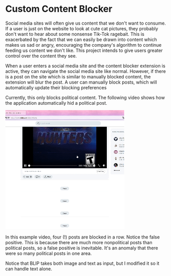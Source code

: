 # Custom Content Blocker

Social media sites will often give us content that we don't want to consume. If a user is just on the website to look at cute cat pictures, they probably don't want to hear about some nonsense Tik-Tok ragebait. This is exacerbated by the fact that we can easily be drawn into content which makes us sad or angry, encouraging the company's algorithm to continue feeding us content we don't like. This project intends to give users greater control over the content they see. 

When a user enters a social media site and the content blocker extension is active, they can navigate the social media site like normal. However, if there is a post on the site which is similar to manually blocked content, the extension will blur the post. A user can manually block posts, which will automatically update their blocking preferences

Currently, this only blocks political content. The following video shows how the application automatically hid a political post. 

![Alt Text](example.gif)

In this example video, four (!) posts are blocked in a row. Notice the false positive. This is because there are much more nonpolitical posts than political posts, so a false positive is inevitable. It's an anomaly that there were so many political posts in one area.

Notice that BLIP takes both image and text as input, but I modified it so it can handle text alone.